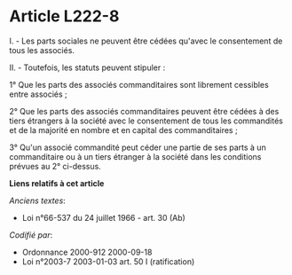 # Article L222-8

I. - Les parts sociales ne peuvent être cédées qu'avec le consentement de tous les associés.

II. - Toutefois, les statuts peuvent stipuler :

1° Que les parts des associés commanditaires sont librement cessibles entre associés ;

2° Que les parts des associés commanditaires peuvent être cédées à des tiers étrangers à la société avec le consentement de
tous les commandités et de la majorité en nombre et en capital des commanditaires ;

3° Qu'un associé commandité peut céder une partie de ses parts à un commanditaire ou à un tiers étranger à la société dans
les conditions prévues au 2° ci-dessus.

**Liens relatifs à cet article**

_Anciens textes_:

  - Loi n°66-537 du 24 juillet 1966 - art. 30 (Ab)

_Codifié par_:

  - Ordonnance 2000-912 2000-09-18
  - Loi n°2003-7 2003-01-03 art. 50 I (ratification)
